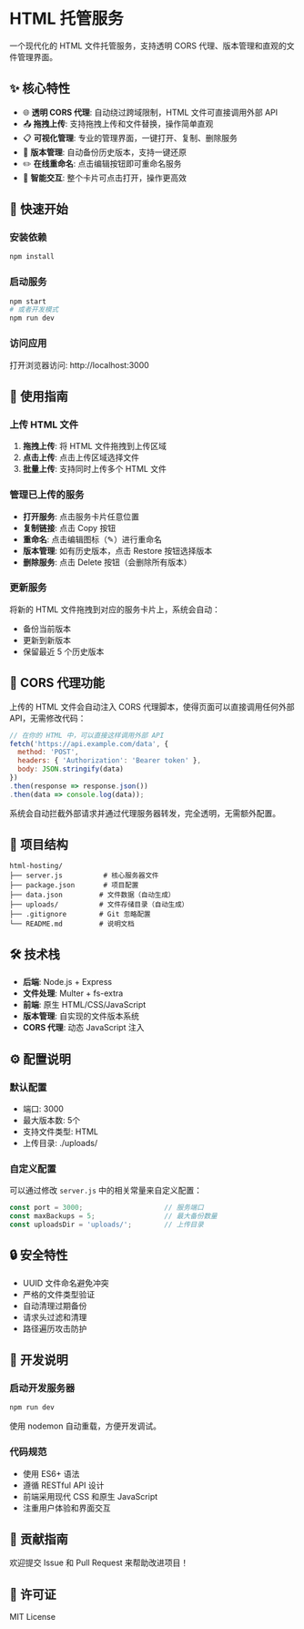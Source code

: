 # HTML 托管服务

一个现代化的 HTML 文件托管服务，支持透明 CORS 代理、版本管理和直观的文件管理界面。

## ✨ 核心特性

- 🌐 **透明 CORS 代理**: 自动绕过跨域限制，HTML 文件可直接调用外部 API
- 📤 **拖拽上传**: 支持拖拽上传和文件替换，操作简单直观
- 📋 **可视化管理**: 专业的管理界面，一键打开、复制、删除服务
- 🔄 **版本管理**: 自动备份历史版本，支持一键还原
- ✏️ **在线重命名**: 点击编辑按钮即可重命名服务
- 🎯 **智能交互**: 整个卡片可点击打开，操作更高效

## 🚀 快速开始

### 安装依赖
```bash
npm install
```

### 启动服务
```bash
npm start
# 或者开发模式
npm run dev
```

### 访问应用
打开浏览器访问: http://localhost:3000

## 📖 使用指南

### 上传 HTML 文件
1. **拖拽上传**: 将 HTML 文件拖拽到上传区域
2. **点击上传**: 点击上传区域选择文件
3. **批量上传**: 支持同时上传多个 HTML 文件

### 管理已上传的服务
- **打开服务**: 点击服务卡片任意位置
- **复制链接**: 点击 Copy 按钮
- **重命名**: 点击编辑图标（✎）进行重命名
- **版本管理**: 如有历史版本，点击 Restore 按钮选择版本
- **删除服务**: 点击 Delete 按钮（会删除所有版本）

### 更新服务
将新的 HTML 文件拖拽到对应的服务卡片上，系统会自动：
- 备份当前版本
- 更新到新版本
- 保留最近 5 个历史版本

## 🔧 CORS 代理功能

上传的 HTML 文件会自动注入 CORS 代理脚本，使得页面可以直接调用任何外部 API，无需修改代码：

```javascript
// 在你的 HTML 中，可以直接这样调用外部 API
fetch('https://api.example.com/data', {
  method: 'POST',
  headers: { 'Authorization': 'Bearer token' },
  body: JSON.stringify(data)
})
.then(response => response.json())
.then(data => console.log(data));
```

系统会自动拦截外部请求并通过代理服务器转发，完全透明，无需额外配置。

## 📁 项目结构

```
html-hosting/
├── server.js          # 核心服务器文件
├── package.json       # 项目配置
├── data.json         # 文件数据（自动生成）
├── uploads/          # 文件存储目录（自动生成）
├── .gitignore        # Git 忽略配置
└── README.md         # 说明文档
```

## 🛠️ 技术栈

- **后端**: Node.js + Express
- **文件处理**: Multer + fs-extra
- **前端**: 原生 HTML/CSS/JavaScript
- **版本管理**: 自实现的文件版本系统
- **CORS 代理**: 动态 JavaScript 注入

## ⚙️ 配置说明

### 默认配置
- 端口: 3000
- 最大版本数: 5个
- 支持文件类型: HTML
- 上传目录: ./uploads/

### 自定义配置
可以通过修改 `server.js` 中的相关常量来自定义配置：

```javascript
const port = 3000;                    // 服务端口
const maxBackups = 5;                 // 最大备份数量
const uploadsDir = 'uploads/';        // 上传目录
```

## 🔒 安全特性

- UUID 文件命名避免冲突
- 严格的文件类型验证
- 自动清理过期备份
- 请求头过滤和清理
- 路径遍历攻击防护

## 📝 开发说明

### 启动开发服务器
```bash
npm run dev
```
使用 nodemon 自动重载，方便开发调试。

### 代码规范
- 使用 ES6+ 语法
- 遵循 RESTful API 设计
- 前端采用现代 CSS 和原生 JavaScript
- 注重用户体验和界面交互

## 🤝 贡献指南

欢迎提交 Issue 和 Pull Request 来帮助改进项目！

## 📄 许可证

MIT License